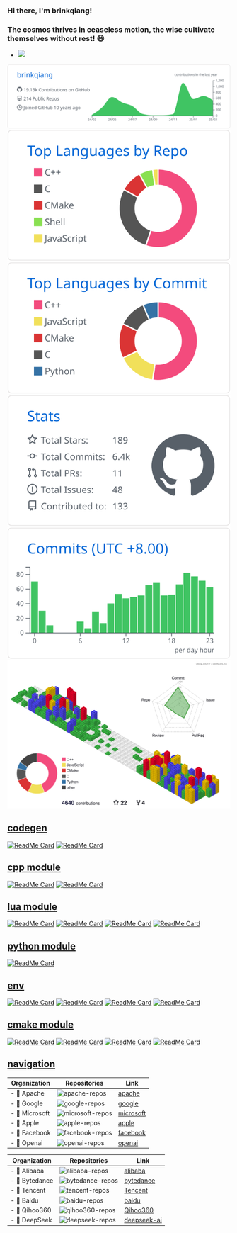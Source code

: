 ### Hi there, I'm brinkqiang! 
### The cosmos thrives in ceaseless motion, the wise cultivate themselves without rest! 😄   

- <a title="Hits" target="_blank" href="https://github.com/brinkqiang/brinkqiang"><img src="https://hits.b3log.org/brinkqiang/brinkqiang.svg"></a>



<!--
**brinkqiang/brinkqiang** is a ✨ _special_ ✨ repository because its `README.md` (this file) appears on your GitHub profile.

Here are some ideas to get you started:

- 🔭 I’m currently working on ...
- 🌱 I’m currently learning ...
- 👯 I’m looking to collaborate on ...
- 🤔 I’m looking for help with ...
- 💬 Ask me about ...
- 📫 How to reach me: ...
- 😄 Pronouns: ...
- ⚡ Fun fact: ...
-->

[![](https://raw.githubusercontent.com/brinkqiang/brinkqiang-env/master/profile-summary-card-output/github/0-profile-details.svg)](https://github.com/brinkqiang/brinkqiang)
[![](https://raw.githubusercontent.com/brinkqiang/brinkqiang-env/master/profile-summary-card-output/github/1-repos-per-language.svg)](https://github.com/brinkqiang/brinkqiang)
[![](https://raw.githubusercontent.com/brinkqiang/brinkqiang-env/master/profile-summary-card-output/github/2-most-commit-language.svg)](https://github.com/brinkqiang/brinkqiang)
[![](https://raw.githubusercontent.com/brinkqiang/brinkqiang-env/master/profile-summary-card-output/github/3-stats.svg)](https://github.com/brinkqiang/brinkqiang) 
[![](https://raw.githubusercontent.com/brinkqiang/brinkqiang-env/master/profile-summary-card-output/github/4-productive-time.svg)](https://github.com/brinkqiang/brinkqiang)
[![](https://raw.githubusercontent.com/brinkqiang/brinkqiang-env/master/profile-3d-contrib/profile-gitblock.svg)](https://github.com/brinkqiang/brinkqiang)

## [codegen](https://github.com/brinkqiang)
[![ReadMe Card](https://github-readme-stats-ten.vercel.app/api/pin/?username=brinkqiang&repo=dmsolpp&count_private=true)](https://github.com/brinkqiang/dmsolpp)
[![ReadMe Card](https://github-readme-stats-ten.vercel.app/api/pin/?username=brinkqiang&repo=dmorm&count_private=true)](https://github.com/brinkqiang/dmorm)

## [cpp module](https://github.com/brinkqiang)
[![ReadMe Card](https://github-readme-stats-ten.vercel.app/api/pin/?username=brinkqiang&repo=dmtimer&count_private=true)](https://github.com/brinkqiang/dmtimer)
[![ReadMe Card](https://github-readme-stats-ten.vercel.app/api/pin/?username=brinkqiang&repo=dmlua&count_private=true)](https://github.com/brinkqiang/dmlua)

## [lua module](https://github.com/brinkqiang)
[![ReadMe Card](https://github-readme-stats-ten.vercel.app/api/pin/?username=brinkqiang&repo=luapb&count_private=true)](https://github.com/brinkqiang/luapb)
[![ReadMe Card](https://github-readme-stats-ten.vercel.app/api/pin/?username=brinkqiang&repo=luatimer&count_private=true)](https://github.com/brinkqiang/luatimer)
[![ReadMe Card](https://github-readme-stats-ten.vercel.app/api/pin/?username=brinkqiang&repo=luacrypto&count_private=true)](https://github.com/brinkqiang/luacrypto)
[![ReadMe Card](https://github-readme-stats-ten.vercel.app/api/pin/?username=brinkqiang&repo=luaftpserver&count_private=true)](https://github.com/brinkqiang/luaftpserver)

## [python module](https://github.com/brinkqiang)
[![ReadMe Card](https://github-readme-stats-ten.vercel.app/api/pin/?username=brinkqiang&repo=pycrypto&count_private=true)](https://github.com/brinkqiang/pycrypto)

## [env](https://github.com/brinkqiang)
[![ReadMe Card](https://github-readme-stats-ten.vercel.app/api/pin/?username=brinkqiang&repo=dmremote_development&count_private=true)](https://github.com/brinkqiang/dmremote_development)
[![ReadMe Card](https://github-readme-stats-ten.vercel.app/api/pin/?username=brinkqiang&repo=vscode-ssh&count_private=true)](https://github.com/brinkqiang/vscode-ssh)
[![ReadMe Card](https://github-readme-stats-ten.vercel.app/api/pin/?username=brinkqiang&repo=dmvcpkg&count_private=true)](https://github.com/brinkqiang/dmvcpkg)
[![ReadMe Card](https://github-readme-stats-ten.vercel.app/api/pin/?username=brinkqiang&repo=dmvscode-cpp&count_private=true)](https://github.com/brinkqiang/dmvscode-cpp)


## [cmake module](https://github.com/brinkqiang)
[![ReadMe Card](https://github-readme-stats-ten.vercel.app/api/pin/?username=brinkqiang&repo=dmopenssl&count_private=true)](https://github.com/brinkqiang/dmopenssl)
[![ReadMe Card](https://github-readme-stats-ten.vercel.app/api/pin/?username=brinkqiang&repo=dmcurl&count_private=true)](https://github.com/brinkqiang/dmcurl)
[![ReadMe Card](https://github-readme-stats-ten.vercel.app/api/pin/?username=brinkqiang&repo=dmprotobuf&count_private=true)](https://github.com/brinkqiang/dmprotobuf)
[![ReadMe Card](https://github-readme-stats-ten.vercel.app/api/pin/?username=brinkqiang&repo=dmcpr&count_private=true)](https://github.com/brinkqiang/dmcpr)

## [navigation](https://github.com/brinkqiang)

| Organization | Repositories | Link |
|------|--------|------|
| - 🚀 Apache | ![apache-repos](https://img.shields.io/badge/dynamic/json?url=https%3A%2F%2Fapi.github.com%2Forgs%2Fapache&query=%24.public_repos&label=%20) | [apache](https://github.com/apache) |
| - 🚀 Google | ![google-repos](https://img.shields.io/badge/dynamic/json?url=https%3A%2F%2Fapi.github.com%2Forgs%2Fgoogle&query=%24.public_repos&label=%20) | [google](https://github.com/google) |
| - 🚀 Microsoft | ![microsoft-repos](https://img.shields.io/badge/dynamic/json?url=https%3A%2F%2Fapi.github.com%2Forgs%2Fmicrosoft&query=%24.public_repos&label=%20) | [microsoft](https://github.com/microsoft) |
| - 🚀 Apple | ![apple-repos](https://img.shields.io/badge/dynamic/json?url=https%3A%2F%2Fapi.github.com%2Forgs%2Fapple&query=%24.public_repos&label=%20) | [apple](https://github.com/apple) |
| - 🚀 Facebook | ![facebook-repos](https://img.shields.io/badge/dynamic/json?url=https%3A%2F%2Fapi.github.com%2Forgs%2Ffacebook&query=%24.public_repos&label=%20) | [facebook](https://github.com/facebook) |
| - 🚀 Openai | ![openai-repos](https://img.shields.io/badge/dynamic/json?url=https%3A%2F%2Fapi.github.com%2Forgs%2Fopenai&query=%24.public_repos&label=%20) | [openai](https://github.com/openai) |


| Organization | Repositories | Link |
|------|--------|------|
| - 🚀 Alibaba | ![alibaba-repos](https://img.shields.io/badge/dynamic/json?url=https%3A%2F%2Fapi.github.com%2Forgs%2Falibaba&query=%24.public_repos&label=%20) | [alibaba](https://github.com/alibaba) |
| - 🚀 Bytedance | ![bytedance-repos](https://img.shields.io/badge/dynamic/json?url=https%3A%2F%2Fapi.github.com%2Forgs%2Fbytedance&query=%24.public_repos&label=%20) | [bytedance](https://github.com/bytedance) |
| - 🚀 Tencent | ![tencent-repos](https://img.shields.io/badge/dynamic/json?url=https%3A%2F%2Fapi.github.com%2Forgs%2FTencent&query=%24.public_repos&label=%20) | [Tencent](https://github.com/Tencent) |
| - 🚀 Baidu | ![baidu-repos](https://img.shields.io/badge/dynamic/json?url=https%3A%2F%2Fapi.github.com%2Forgs%2Fbaidu&query=%24.public_repos&label=%20) | [baidu](https://github.com/baidu) |
| - 🚀 Qihoo360 | ![qihoo360-repos](https://img.shields.io/badge/dynamic/json?url=https%3A%2F%2Fapi.github.com%2Forgs%2FQihoo360&query=%24.public_repos&label=%20) | [Qihoo360](https://github.com/Qihoo360) |
| - 🚀 DeepSeek | ![deepseek-repos](https://img.shields.io/badge/dynamic/json?url=https%3A%2F%2Fapi.github.com%2Forgs%2Fdeepseek-ai&query=%24.public_repos&label=%20) | [deepseek-ai](https://github.com/deepseek-ai) |

